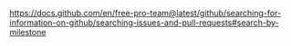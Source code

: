 

https://docs.github.com/en/free-pro-team@latest/github/searching-for-information-on-github/searching-issues-and-pull-requests#search-by-milestone

